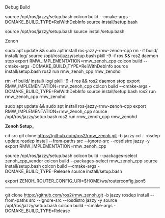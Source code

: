 
Debug Build

source /opt/ros/jazzy/setup.bash
colcon build --cmake-args -DCMAKE_BUILD_TYPE=RelWithDebInfo
source install/setup.bash

source /opt/ros/jazzy/setup.bash
source install/setup.bash


Zenoh

sudo apt update && sudo apt install ros-jazzy-rmw-zenoh-cpp 
rm -rf build/ install/ log/
source /opt/ros/jazzy/setup.bash
pkill -9 -f ros && ros2 daemon stop
export RMW_IMPLEMENTATION=rmw_zenoh_cpp
colcon build --cmake-args -DCMAKE_BUILD_TYPE=RelWithDebInfo
source install/setup.bash
ros2 run rmw_zenoh_cpp rmw_zenohd 


<!-- sudo apt update && sudo apt install ros-jazzy-rmw-zenoh-cpp -->
rm -rf build/ install/ log/
pkill -9 -f ros && ros2 daemon stop
export RMW_IMPLEMENTATION=rmw_zenoh_cpp
colcon build --cmake-args -DCMAKE_BUILD_TYPE=RelWithDebInfo
source install/setup.bash
ros2 run rmw_zenoh_cpp rmw_zenohd


sudo apt update && sudo apt install ros-jazzy-rmw-zenoh-cpp 
export RMW_IMPLEMENTATION=rmw_zenoh_cpp
source /opt/ros/jazzy/setup.bash
ros2 run rmw_zenoh_cpp rmw_zenohd 


__________Zenoh Setup___________

cd src
git clone https://github.com/ros2/rmw_zenoh.git -b jazzy
cd ..
rosdep update
rosdep install --from-paths src --ignore-src --rosdistro jazzy -y
export RMW_IMPLEMENTATION=rmw_zenoh_cpp

source /opt/ros/jazzy/setup.bash
colcon build --packages-select zenoh_cpp_vendor
colcon build --packages-select rmw_zenoh_cpp
source install/setup.bash
colcon build --cmake-args -DCMAKE_BUILD_TYPE=Release
source install/setup.bash


export ZENOH_ROUTER_CONFIG_URI=$HOME/ws/routerconfig.json5 
________________________________

git clone https://github.com/ros2/rmw_zenoh.git -b jazzy
rosdep install --from-paths src --ignore-src --rosdistro jazzy -y
source /opt/ros/jazzy/setup.bash
colcon build --cmake-args -DCMAKE_BUILD_TYPE=Release